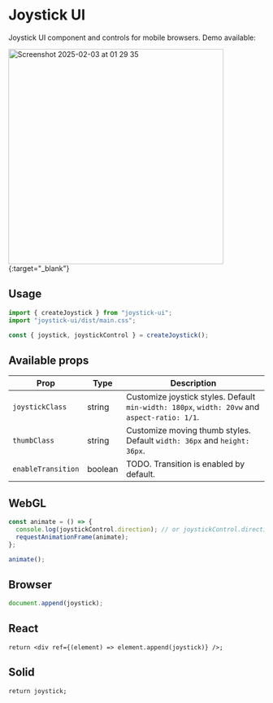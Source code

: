 # Joystick UI

Joystick UI component and controls for mobile browsers. Demo available:

[<img width="423" alt="Screenshot 2025-02-03 at 01 29 35" src="https://github.com/user-attachments/assets/99301cf9-9ae0-46d8-bcc5-b3699e4d92a0" />](https://tatsmaki.github.io/joystick/demo/){:target="\_blank"}

## Usage

```ts
import { createJoystick } from "joystick-ui";
import "joystick-ui/dist/main.css";

const { joystick, joystickControl } = createJoystick();
```

## Available props

| Prop               | Type    | Description                                                                                   |
| ------------------ | ------- | --------------------------------------------------------------------------------------------- |
| `joystickClass`    | string  | Customize joystick styles. Default `min-width: 180px`, `width: 20vw` and `aspect-ratio: 1/1`. |
| `thumbClass`       | string  | Customize moving thumb styles. Default `width: 36px` and `height: 36px`.                      |
| `enableTransition` | boolean | TODO. Transition is enabled by default.                                                       |

## WebGL

```ts
const animate = () => {
  console.log(joystickControl.direction); // or joystickControl.direction.normalize()
  requestAnimationFrame(animate);
};

animate();
```

## Browser

```ts
document.append(joystick);
```

## React

```tsx
return <div ref={(element) => element.append(joystick)} />;
```

## Solid

```tsx
return joystick;
```
